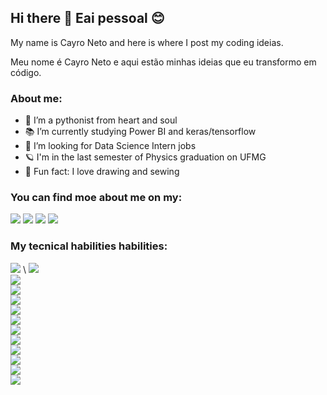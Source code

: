 ## Hi there 👋 Eai pessoal 😊

My name is Cayro Neto and here is where I post my coding ideias. 

Meu nome é Cayro Neto e aqui estão minhas ideias que eu transformo em código.

### About me:

- 🐍 I’m a pythonist from heart and soul
- 📚 I’m currently studying Power BI and keras/tensorflow 
- 🔭 I’m looking for Data Science Intern jobs
- 🪐 I'm in the last semester of Physics graduation on UFMG
- 🎈 Fun fact: I love drawing and sewing

### You can find  moe about me on my:

[<img src="https://img.shields.io/badge/Medium-12100E?style=for-the-badge&logo=medium&logoColor=white" />][medium]
[<img src="https://img.shields.io/badge/LinkedIn-0077B5?style=for-the-badge&logo=linkedin&logoColor=white" />][linkedin]
[<img src="https://img.shields.io/badge/Instagram-E4405F?style=for-the-badge&logo=instagram&logoColor=white" />][instagram]
[<img src="https://img.shields.io/badge/Datacamp-05192D?style=for-the-badge&logo=datacamp&logoColor=65FF8F" />][datacamp]



### My tecnical habilities habilities:



<img src="https://img.shields.io/badge/-D00000?style=for-the-badge&logo=Keras&logoColor=white"/> \ 
<img src="https://img.shields.io/badge/-FF6F00?style=for-the-badge&logo=TensorFlow&logoColor=white"/>  \
<img src="https://img.shields.io/badge/-F37626.svg?&style=for-the-badge&logo=Jupyter&logoColor=white"/> \
<img src="https://img.shields.io/badge/-F7931E?style=for-the-badge&logo=scikit-learn&logoColor=white"/>\
<img src="https://img.shields.io/badge/-FF9A00?style=for-the-badge&logo=adobe%20illustrator&logoColor=white"/>  \
<img src="https://img.shields.io/badge/-F2C811?style=for-the-badge&logo=Power%20BI&logoColor=white"/> \
<img src="https://img.shields.io/badge/-47A141?style=for-the-badge&logo=LaTeX&logoColor=white"/>  \
<img src="https://img.shields.io/badge/-217346?style=for-the-badge&logo=microsoft-excel&logoColor=white"/> \
<img src="https://img.shields.io/badge/-3776AB?style=for-the-badge&logo=python&logoColor=white"/>\
<img src="https://img.shields.io/badge/-31A8FF?style=for-the-badge&logo=Adobe%20Photoshop&logoColor=black"/>  \
<img src="https://img.shields.io/badge/-00599C?style=for-the-badge&logo=c&logoColor=white"/>  \
<img src="https://img.shields.io/badge/-2C2D72?style=for-the-badge&logo=pandas&logoColor=white"/> \
<img src="https://img.shields.io/badge/-00000F?style=for-the-badge&logo=mysql&logoColor=white"/>  





<!---
<img src=""/>  
-->

[medium]: https://cyaneto.medium.com/
[linkedin]:https://www.linkedin.com/in/cayro-neto/
[instagram]: https://instagram.com/cyanet.o
[datacamp]: https://www.datacamp.com/profile/netocayro
<!--



**cyaneto/cyaneto** is a ✨ _special_ ✨ repository because its `README.md` (this file) appears on your GitHub profile.

Here are some ideas to get you started:

- 🔭 I’m currently working on ...
- 🌱 I’m currently learning ...
- 👯 I’m looking to collaborate on ...
- 🤔 I’m looking for help with ...
- 💬 Ask me about ...
- 📫 How to reach me: ...
- 😄 Pronouns: ...
- ⚡ Fun fact: ...
-->

